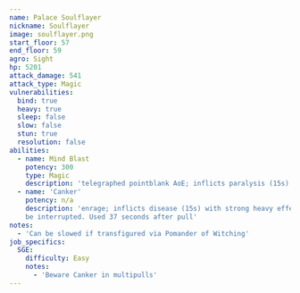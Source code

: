 ```yaml
---
name: Palace Soulflayer
nickname: Soulflayer
image: soulflayer.png
start_floor: 57
end_floor: 59
agro: Sight
hp: 5201
attack_damage: 541
attack_type: Magic
vulnerabilities:
  bind: true
  heavy: true
  sleep: false
  slow: false
  stun: true
  resolution: false
abilities:
  - name: Mind Blast
    potency: 300
    type: Magic
    description: 'telegraphed pointblank AoE; inflicts paralysis (15s)'
  - name: 'Canker'
    potency: n/a
    description: 'enrage; inflicts disease (15s) with strong heavy effect; can
    be interrupted. Used 37 seconds after pull'
notes:
  - 'Can be slowed if transfigured via Pomander of Witching'
job_specifics:
  SGE:
    difficulty: Easy
    notes:
      - 'Beware Canker in multipulls'
---
```

